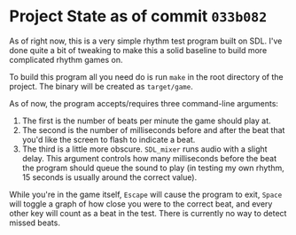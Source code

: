 # Project State as of commit ``033b082``

As of right now, this is a very simple rhythm test program built on SDL.
I've done quite a bit of tweaking to make this a solid baseline to build
more complicated rhythm games on.

To build this program all you need do is run `make` in the root
directory of the project. The binary will be created as `target/game`.

As of now, the program accepts/requires three command-line arguments:
1. The first is the number of beats per minute the game should play at.
1. The second is the number of milliseconds before and after the beat
   that you'd like the screen to flash to indicate a beat.
1. The third is a little more obscure. `SDL_mixer` runs audio with a
   slight delay. This argument controls how many milliseconds before the
   beat the program should queue the sound to play (in testing my own
   rhythm, 15 seconds is usually around the correct value).

While you're in the game itself, `Escape` will cause the program to
exit, `Space` will toggle a graph of how close you were to the correct
beat, and every other key will count as a beat in the test. There is
currently no way to detect missed beats.
